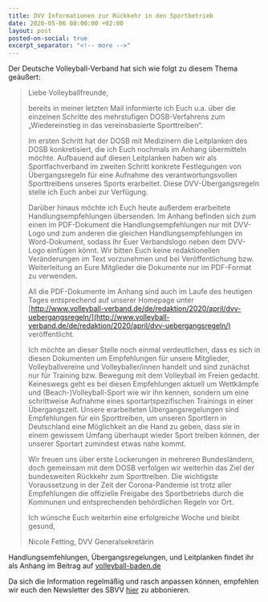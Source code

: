 ```yaml
---
title: DVV Informationen zur Rückkehr in den Sportbetrieb
date: 2020-05-06 00:00:00 +02:00
layout: post
posted-on-social: true
excerpt_separator: "<!-- more -->"
---
```


Der Deutsche Volleyball-Verband hat sich wie folgt zu diesem Thema geäußert:

> Liebe Volleyballfreunde,
>
> bereits in meiner letzten Mail informierte ich Euch u.a. über die
> einzelnen Schritte des mehrstufigen DOSB-Verfahrens zum
> „Wiedereinstieg in das vereinsbasierte Sporttreiben“.
>
> Im ersten Schritt hat der DOSB mit Medizinern die Leitplanken des DOSB
> konkretisiert, die ich Euch nochmals im Anhang übermitteln möchte.
> Aufbauend auf diesen Leitplanken haben wir als Sportfachverband im
> zweiten Schritt konkrete Festlegungen von Übergangsregeln für eine
> Aufnahme des verantwortungsvollen Sporttreibens unseres Sports
> erarbeitet. Diese DVV-Übergangsregeln stelle ich Euch anbei zur
> Verfügung.
>
> Darüber hinaus möchte ich Euch heute außerdem erarbeitete
> Handlungsempfehlungen übersenden. Im Anhang befinden sich zum einen im
> PDF-Dokument die Handlungsempfehlungen nur mit DVV-Logo und zum
> anderen die gleichen Handlungsempfehlungen im Word-Dokument, sodass
> Ihr Euer Verbandslogo neben dem DVV-Logo einfügen könnt. Wir bitten
> Euch keine redaktionellen Veränderungen im Text vorzunehmen und bei
> Veröffentlichung bzw. Weiterleitung an Eure Mitglieder die Dokumente
> nur im PDF-Format zu verwenden.
>
> All die PDF-Dokumente im Anhang sind auch im Laufe des heutigen Tages
> entsprechend auf unserer Homepage unter
> [http://www.volleyball-verband.de/de/redaktion/2020/april/dvv-uebergangsregeln/](http://www.volleyball-verband.de/de/redaktion/2020/april/dvv-uebergangsregeln/)
> veröffentlicht.
>
> Ich möchte an dieser Stelle noch einmal verdeutlichen, dass es sich in
> diesen Dokumenten um Empfehlungen für unsere Mitglieder,
> Volleyballvereine und Volleyballer/innen handelt und sind zunächst nur
> für Training bzw. Bewegung mit dem Volleyball im Freien gedacht.
> Keineswegs geht es bei diesen Empfehlungen aktuell um Wettkämpfe und
> (Beach-)Volleyball-Sport wie wir ihn kennen, sondern um eine
> schrittweise Aufnahme eines sportartspezifischen Trainings in einer
> Übergangszeit. Unsere erarbeiteten Übergangsregelungen sind
> Empfehlungen für ein Sporttreiben, um unseren Sportlern in Deutschland
> eine Möglichkeit an die Hand zu geben, dass sie in einem gewissem
> Umfang überhaupt wieder Sport treiben können, der unserer Sportart
> zumindest etwas nahe kommt.
>
> Wir freuen uns über erste Lockerungen in mehreren Bundesländern, doch
> gemeinsam mit dem DOSB verfolgen wir weiterhin das Ziel der
> bundesweiten Rückkehr zum Sporttreiben.   Die wichtigste Voraussetzung
> in der Zeit der Corona-Pandemie ist trotz aller Empfehlungen die
> offizielle Freigabe des Sportbetriebs durch die Kommunen und
> entsprechenden behördlichen Regeln vor Ort.
>
> Ich wünsche Euch weiterhin eine erfolgreiche Woche und bleibt gesund,
>
> Nicole Fetting, DVV Generalsekretärin



Handlungsemfehlungen, Übergangsregelungen, und Leitplanken findet ihr als Anhang im Beitrag auf [volleyball-baden.de](https://www.volleyball-baden.de/cms/home.xhtml?component_4313368.showArticle=16639414&component_4313368.page=0#a_4313368_16639414)

Da sich die Information regelmäßig und rasch anpassen können, empfehlen wir euch den Newsletter des SBVV [hier](https://www.volleyball-baden.de/cms/home/service/allgemein/sbvv_newsletter.xhtml) zu abbonieren.
